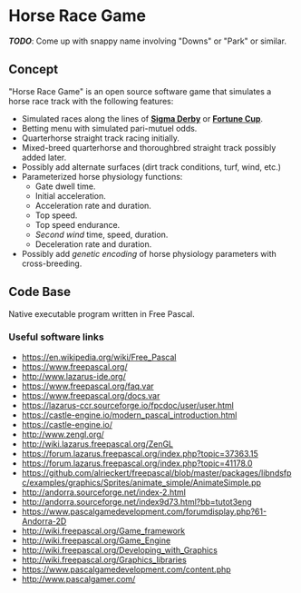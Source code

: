 # Horse Race Game


**_TODO_**: Come up with snappy name involving "Downs" or "Park" or similar.

## Concept

"Horse Race Game" is an open source software game that simulates a horse race track with the following features:

- Simulated races along the lines of **[Sigma Derby](http://www.frontdesktip.com/1171/get-know-sigma-derby-gone/)** or **[Fortune Cup](http://www.frontdesktip.com/1418/fortune-cup-modernizes-horse-racing-games-casinos/)**.
- Betting menu with simulated pari-mutuel odds.
- Quarterhorse straight track racing initially.
- Mixed-breed quarterhorse and thoroughbred straight track possibly added later.
- Possibly add alternate surfaces (dirt track conditions, turf, wind, etc.)
- Parameterized horse physiology functions:
  - Gate dwell time.
  - Initial acceleration.
  - Acceleration rate and duration.
  - Top speed.
  - Top speed endurance.
  - _Second wind_ time, speed, duration.
  - Deceleration rate and duration.
- Possibly add _genetic encoding_ of horse physiology parameters with cross-breeding.

## Code Base

Native executable program written in Free Pascal.

### Useful software links

- <https://en.wikipedia.org/wiki/Free_Pascal>
- <https://www.freepascal.org/>
- <http://www.lazarus-ide.org/>
- <https://www.freepascal.org/faq.var>
- <https://www.freepascal.org/docs.var>
- <https://lazarus-ccr.sourceforge.io/fpcdoc/user/user.html>
- <https://castle-engine.io/modern_pascal_introduction.html>
- <https://castle-engine.io/>
- <http://www.zengl.org/>
- <http://wiki.lazarus.freepascal.org/ZenGL>
- <https://forum.lazarus.freepascal.org/index.php?topic=37363.15>
- <https://forum.lazarus.freepascal.org/index.php?topic=41178.0>
- <https://github.com/alrieckert/freepascal/blob/master/packages/libndsfpc/examples/graphics/Sprites/animate_simple/AnimateSimple.pp>
- <http://andorra.sourceforge.net/index-2.html>
- <http://andorra.sourceforge.net/index9d73.html?bb=tutot3eng>
- <https://www.pascalgamedevelopment.com/forumdisplay.php?61-Andorra-2D>
- <http://wiki.freepascal.org/Game_framework>
- <http://wiki.freepascal.org/Game_Engine>
- <http://wiki.freepascal.org/Developing_with_Graphics>
- <http://wiki.freepascal.org/Graphics_libraries>
- <https://www.pascalgamedevelopment.com/content.php>
- <http://www.pascalgamer.com/>


